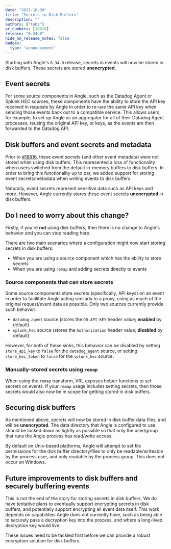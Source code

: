 ```yaml
---
date: "2023-10-30"
title: "Secrets in Disk Buffers"
description: ""
authors: ["tobz"]
pr_numbers: [18816]
release: "0.34.0"
hide_on_release_notes: false
badges:
  type: "announcement"
---
```


Starting with Angle's `0.34.0` release, secrets in events will now be stored in disk buffers. These
secrets are stored **unencrypted**.

## Event secrets

For some source components in Angle, such as the Datadog Agent or Splunk HEC sources, these
components have the ability to store the API key received in requests by Angle in order to re-use
the same API key when sending those events back out to a compatible service. This allows users, for
example, to set up Angle as an aggregator for all of their Datadog Agent processes, reusing the
original API key, or keys, as the events are then forwarded to the Datadog API.

## Disk buffers and event secrets and metadata

Prior to [#18816](https://github.com/khulnasoft/angle/pull/18816), these event secrets (and other
event metadata) were not stored when using disk buffers. This represented a loss of functionality
when users switched from the default in-memory buffers to disk buffers. In order to bring this
functionality up to par, we added support for storing event secrets/metadata when writing events to
disk buffers.

Naturally, event secrets represent sensitive data such as API keys and more. However, Angle
currently stores these event secrets **unencrypted** in disk buffers.

## Do I need to worry about this change?

Firstly, if you're **not** using disk buffers, then there is no change to Angle's behavior and you can
stop reading here.

There are two main scenarios where a configuration might now start storing secrets in disk buffers:

- When you are using a source component which has the ability to store secrets
- When you are using `remap` and adding secrets directly to events

### Source components that can store secrets

Some source components store secrets (specifically, API keys) on an event in order to
facilitate Angle acting similarly to a proxy, using as much of the original request/event data as
possible. Only two sources currently provide such behavior:

- `datadog_agent` source (stores the `DD-API-KEY` header value; **enabled** by default)
- `splunk_hec` source (stores the `Authorization` header value; **disabled** by default)

However, for both of these sinks, this behavior can be disabled by setting `store_api_key` to
`false` for the `datadog_agent` source, or setting `store_hec_token` to `false` for the `splunk_hec`
source.

### Manually-stored secrets using `remap`

When using the `remap` transform, VRL exposes helper functions to set secrets on events. If your
`remap` usage includes setting secrets, then those secrets would also now be in scope for getting
stored in disk buffers.

## Securing disk buffers

As mentioned above, secrets will now be stored in disk buffer data files, and will be
**unencrypted**. The data directory that Angle is configured to use should be locked down as
tightly as possible so that only the user/group that runs the Angle process has read/write
access.

By default on Unix-based platforms, Angle will attempt to set file permissions for the disk buffer
directory/files to only be readable/writeable by the process user, and only readable by the process
group. This does not occur on Windows.

## Future improvements to disk buffers and securely buffering events

This is not the end of the story for storing secrets in disk buffers. We do have tentative plans to
eventually support encrypting secrets in disk buffers, and potentially support encrypting all event
data itself. This work depends on capabilities Angle does not currently have, such as being able to
securely pass a decryption key into the process, and where a long-lived decryption key would live.

These issues need to be tackled first before we can provide a robust encryption solution for disk
buffers.
